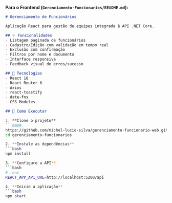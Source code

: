 
**Para o Frontend (`Gerenciamento-Funcionarios/README.md`):**

```markdown
# Gerenciamento de Funcionários

Aplicação React para gestão de equipes integrada à API .NET Core.

## ✨ Funcionalidades
- Listagem paginada de funcionários
- Cadastro/Edição com validação em tempo real
- Exclusão com confirmação
- Filtros por nome e documento
- Interface responsiva
- Feedback visual de erros/sucesso

## 🧩 Tecnologias
- React 18
- React Router 6
- Axios
- react-toastify
- date-fns
- CSS Modules

## 🚀 Como Executar

1. **Clone o projeto**
```bash
https://github.com/michel-lucio-silva/gerenciamento-funcionario-web.git
cd gerenciamento-funcionarios

2. **Instale as dependências**
```bash
npm install

3. **Configure a API**
```bash
# .env
REACT_APP_API_URL=http://localhost:5200/api

4. **Inicie a aplicação**
```bash
npm start
